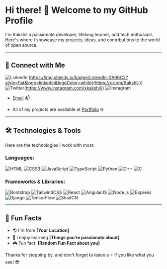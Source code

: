 # Hi there! 👋 Welcome to my GitHub Profile

I'm Kakshil a passionate developer, lifelong learner, and tech enthusiast. Here's where I showcase my projects, ideas, and contributions to the world of open source.

---
## 🤝 Connect with Me

![LinkedIn](www.linkedin.com/in/kakshil-kumar-957354294) (https://img.shields.io/badge/LinkedIn-0A66C2?style=flat&logo=linkedin&logoColor=white)(https://x.com/Kakshill)) ![Twitter](https://img.shields.io/badge/Twitter-1DA1F2?style=flat&logo=twitter&logoColor=white)(https://www.instagram.com/xkakshil/) ![Instagram](https://img.shields.io/badge/Instagram-E4405F?style=flat&logo=instagram&logoColor=white)
- [Email](mailto:kakshilx12@gmail.com) 📬

- All of my projects are available at [Portfolio]([https://kakshil.netlify.app]) 🌐
---

## 🛠 Technologies & Tools

Here are the technologies I work with most:

### **Languages:**
![HTML](https://img.shields.io/badge/HTML-E34F26?style=flat&logo=html5&logoColor=white) 
![CSS3](https://img.shields.io/badge/CSS3-1572B6?style=flat&logo=css3&logoColor=white) 
![JavaScript](https://img.shields.io/badge/JavaScript-F7DF1E?style=flat&logo=javascript&logoColor=black) 
![TypeScript](https://img.shields.io/badge/TypeScript-007ACC?style=flat&logo=typescript&logoColor=white) 
![Python](https://img.shields.io/badge/Python-3776AB?style=flat&logo=python&logoColor=white) 
![C++](https://img.shields.io/badge/C++-00599C?style=flat&logo=cplusplus&logoColor=white) 
![C](https://img.shields.io/badge/C-A8B9CC?style=flat&logo=c&logoColor=white)

### **Frameworks & Libraries:**
![Bootstrap](https://img.shields.io/badge/Bootstrap-7952B3?style=flat&logo=bootstrap&logoColor=white) 
![TailwindCSS](https://img.shields.io/badge/TailwindCSS-06B6D4?style=flat&logo=tailwindcss&logoColor=white) 
![React](https://img.shields.io/badge/React-61DAFB?style=flat&logo=react&logoColor=black) 
![AngularJS](https://img.shields.io/badge/AngularJS-E23237?style=flat&logo=angularjs&logoColor=white) 
![Node.js](https://img.shields.io/badge/Node.js-339933?style=flat&logo=node.js&logoColor=white) 
![Express](https://img.shields.io/badge/Express-000000?style=flat&logo=express&logoColor=white) 
![Django](https://img.shields.io/badge/Django-092E20?style=flat&logo=django&logoColor=white) 
![TensorFlow](https://img.shields.io/badge/TensorFlow-FF6F00?style=flat&logo=tensorflow&logoColor=white) 
![ShadCN](https://img.shields.io/badge/ShadCN-000000?style=flat&logo=shadcn&logoColor=white)

---

## 🎯 Fun Facts

- 🌎 I'm from **[Your Location]**
- 🧠 I enjoy learning **[Things you’re passionate about]**
- 🎮 Fun fact: **[Random Fun Fact about you]**

Thanks for stopping by, and don't forget to leave a ⭐ if you like what you see! 😎

